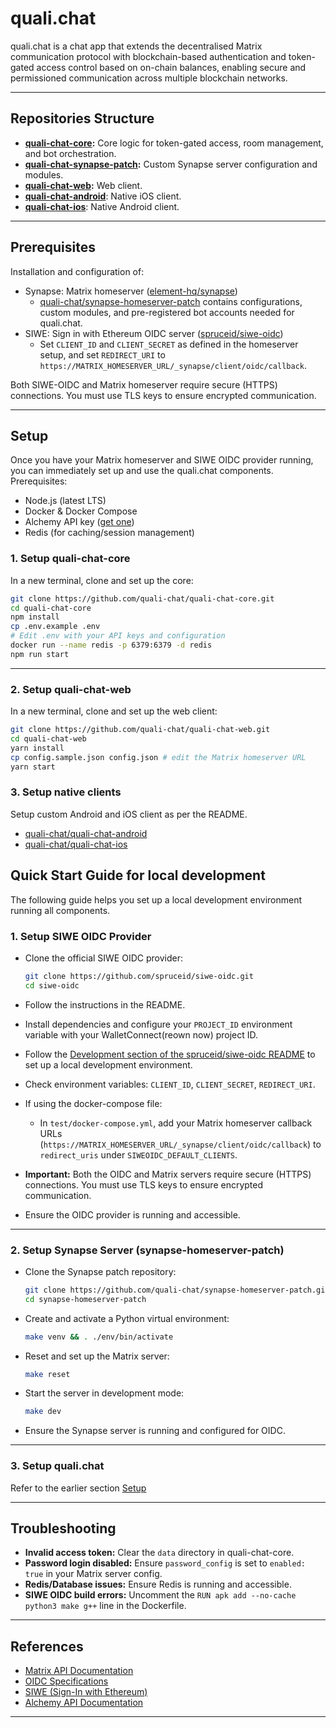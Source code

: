 # quali.chat

quali.chat is a chat app that extends the decentralised Matrix communication protocol with blockchain-based authentication and token-gated access control based on on-chain balances, enabling secure and permissioned communication across multiple blockchain networks.

---

## Repositories Structure

- **[quali-chat-core](https://github.com/quali-chat/quali-chat-core):** Core logic for token-gated access, room management, and bot orchestration.
- **[quali-chat-synapse-patch](https://github.com/quali-chat/quali-chat-synapse-patch):** Custom Synapse server configuration and modules.
- **[quali-chat-web](https://github.com/quali-chat/quali-chat-web):** Web client.
- **[quali-chat-android](https://github.com/quali-chat/quali-chat-android)**: Native iOS client.
- **[quali-chat-ios](https://github.com/quali-chat/quali-chat-android)**: Native Android client.

---

## Prerequisites

Installation and configuration of:
- Synapse: Matrix homeserver ([element-hq/synapse](https://github.com/element-hq/synapse))
  - [quali-chat/synapse-homeserver-patch](https://github.com/quali-chat/synapse-homeserver-patch.git) contains configurations, custom modules, and pre-registered bot accounts needed for quali.chat.
- SIWE: Sign in with Ethereum OIDC server ([spruceid/siwe-oidc](https://github.com/spruceid/siwe-oidc))
  - Set `CLIENT_ID` and `CLIENT_SECRET` as defined in the homeserver setup, and set `REDIRECT_URI` to `https://MATRIX_HOMESERVER_URL/_synapse/client/oidc/callback`.

Both SIWE-OIDC and Matrix homeserver require secure (HTTPS) connections. You must use TLS keys to ensure encrypted communication.

---

## Setup

Once you have your Matrix homeserver and SIWE OIDC provider running, you can immediately set up and use the quali.chat components. Prerequisites:
- Node.js (latest LTS)
- Docker & Docker Compose
- Alchemy API key ([get one](https://dashboard.alchemy.com/))
- Redis (for caching/session management)

### 1. Setup quali-chat-core

In a new terminal, clone and set up the core:

```sh
git clone https://github.com/quali-chat/quali-chat-core.git
cd quali-chat-core
npm install
cp .env.example .env
# Edit .env with your API keys and configuration
docker run --name redis -p 6379:6379 -d redis
npm run start
```

---

### 2. Setup quali-chat-web

In a new terminal, clone and set up the web client:

```sh
git clone https://github.com/quali-chat/quali-chat-web.git
cd quali-chat-web
yarn install
cp config.sample.json config.json # edit the Matrix homeserver URL
yarn start
```

### 3. Setup native clients

Setup custom Android and iOS client as per the README.

- [quali-chat/quali-chat-android](https://github.com/quali-chat/quali-chat-android.git)
- [quali-chat/quali-chat-ios](https://github.com/quali-chat/quali-chat-ios.git)

## Quick Start Guide for local development

The following guide helps you set up a local development environment running all components.

### 1. Setup SIWE OIDC Provider

- Clone the official SIWE OIDC provider:

  ```sh
  git clone https://github.com/spruceid/siwe-oidc.git
  cd siwe-oidc
  ```

- Follow the instructions in the README.
- Install dependencies and configure your `PROJECT_ID` environment variable with your WalletConnect(reown now) project ID.
- Follow the [Development section of the spruceid/siwe-oidc README](https://github.com/spruceid/siwe-oidc?tab=readme-ov-file#development) to set up a local development environment.
- Check environment variables: `CLIENT_ID`, `CLIENT_SECRET`, `REDIRECT_URI`.
- If using the docker-compose file:
  - In `test/docker-compose.yml`, add your Matrix homeserver callback URLs (`https://MATRIX_HOMESERVER_URL/_synapse/client/oidc/callback`) to `redirect_uris` under `SIWEOIDC_DEFAULT_CLIENTS`.
- **Important:** Both the OIDC and Matrix servers require secure (HTTPS) connections. You must use TLS keys to ensure encrypted communication.
- Ensure the OIDC provider is running and accessible.

---

### 2. Setup Synapse Server (synapse-homeserver-patch)

- Clone the Synapse patch repository:

  ```sh
  git clone https://github.com/quali-chat/synapse-homeserver-patch.git
  cd synapse-homeserver-patch
  ```

- Create and activate a Python virtual environment:

  ```sh
  make venv && . ./env/bin/activate
  ```

- Reset and set up the Matrix server:

  ```sh
  make reset
  ```

- Start the server in development mode:

  ```sh
  make dev
  ```

- Ensure the Synapse server is running and configured for OIDC.

---

### 3. Setup quali.chat

Refer to the earlier section [Setup](#setup)

---

## Troubleshooting

- **Invalid access token:** Clear the `data` directory in quali-chat-core.
- **Password login disabled:** Ensure `password_config` is set to `enabled: true` in your Matrix server config.
- **Redis/Database issues:** Ensure Redis is running and accessible.
- **SIWE OIDC build errors:** Uncomment the `RUN apk add --no-cache python3 make g++` line in the Dockerfile.

---

## References

- [Matrix API Documentation](https://matrix.org/docs/api/)
- [OIDC Specifications](https://openid.net/developers/specs/)
- [SIWE (Sign-In with Ethereum)](https://docs.login.xyz/)
- [Alchemy API Documentation](https://docs.alchemy.com/)

---